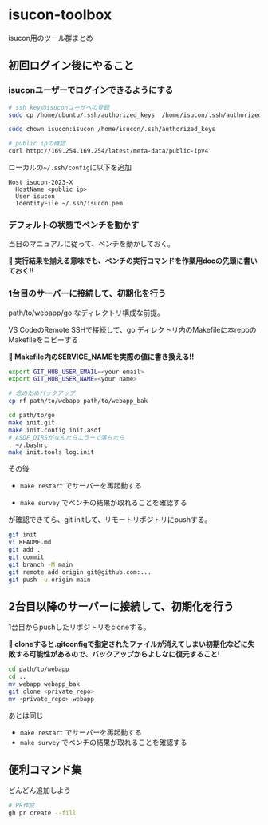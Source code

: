 # isucon-toolbox

isucon用のツール群まとめ

## 初回ログイン後にやること

### isuconユーザーでログインできるようにする

```bash
# ssh keyのisuconユーザへの登録
sudo cp /home/ubuntu/.ssh/authorized_keys  /home/isucon/.ssh/authorized_keys

sudo chown isucon:isucon /home/isucon/.ssh/authorized_keys

# public ipの確認
curl http://169.254.169.254/latest/meta-data/public-ipv4
```

ローカルの`~/.ssh/config`に以下を追加

```ssh
Host isucon-2023-X
  HostName <public ip>
  User isucon
  IdentityFile ~/.ssh/isucon.pem
```

### デフォルトの状態でベンチを動かす

当日のマニュアルに従って、ベンチを動かしておく。

**🚨 実行結果を揃える意味でも、ベンチの実行コマンドを作業用docの先頭に書いておく!!**

### 1台目のサーバーに接続して、初期化を行う

path/to/webapp/go なディレクトリ構成な前提。

VS CodeのRemote SSHで接続して、go ディレクトリ内のMakefileに本repoのMakefileをコピーする

**🚨 Makefile内のSERVICE_NAMEを実際の値に書き換える!!**

```bash
export GIT_HUB_USER_EMAIL=<your email>
export GIT_HUB_USER_NAME=<your name>

# 念のためバックアップ
cp rf path/to/webapp path/to/webapp_bak

cd path/to/go
make init.git
make init.config init.asdf
# ASDF_DIRSがなんたらエラーで落ちたら
. ~/.bashrc
make init.tools log.init
```

その後

- `make restart` でサーバーを再起動する

- `make survey` でベンチの結果が取れることを確認する

が確認できてら、git initして、リモートリポジトリにpushする。

```bash
git init
vi README.md
git add .
git commit
git branch -M main
git remote add origin git@github.com:...
git push -u origin main
```

## 2台目以降のサーバーに接続して、初期化を行う

1台目からpushしたリポジトリをcloneする。

**🚨 cloneすると.gitconfigで指定されたファイルが消えてしまい初期化などに失敗する可能性があるので、バックアップからよしなに復元すること!**

```bash
cd path/to/webapp
cd ..
mv webapp webapp_bak
git clone <private_repo>
mv <private_repo> webapp
```

あとは同じ

- `make restart` でサーバーを再起動する
- `make survey` でベンチの結果が取れることを確認する

## 便利コマンド集

どんどん追加しよう

```bash
# PR作成
gh pr create --fill

```